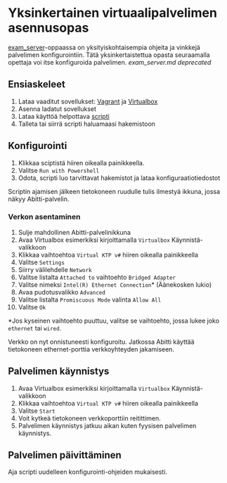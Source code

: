 # Yksinkertainen virtuaalipalvelimen asennusopas
[exam_server](https://github.com/xrtli/abitti-guide-virtualbox/blob/master/exam_server.md)-oppaassa on yksityiskohtaisempia ohjeita ja vinkkejä palvelimen konfigurointiin. Tätä yksinkertaistettua opasta seuraamalla opettaja voi itse konfiguroida palvelimen. *exam_server.md deprecated*

## Ensiaskeleet
1. Lataa vaaditut sovellukset: [Vagrant](https://www.vagrantup.com/downloads.html) ja [Virtualbox](https://www.virtualbox.org/wiki/Downloads)
2. Asenna ladatut sovellukset
3. Lataa käyttöä helpottava [scripti](https://github.com/xrtli/abitti-guide-virtualbox/releases/download/0.2.0/virtual_abitti.ps1)
4. Talleta tai siirrä scripti haluamaasi hakemistoon

## Konfigurointi
1. Klikkaa sciptistä hiiren oikealla painikkeella.
2. Valitse `Run with Powershell`
3. Odota, scripti luo tarvittavat hakemistot ja lataa konfiguraatiotiedostot

Scriptin ajamisen jälkeen tietokoneen ruudulle tulis ilmestyä ikkuna, jossa näkyy Abitti-palvelin.

### Verkon asentaminen
1. Sulje mahdollinen Abitti-palvelinikkuna
2. Avaa Virtualbox esimerkiksi kirjoittamalla `Virtualbox` Käynnistä-valikkoon
3. Klikkaa vaihtoehtoa `Virtual KTP v#` hiiren oikealla painikkeella
4. Valitse `Settings`
5. Siirry välilehdelle `Network`
6. Valitse listalta `Attached to` vaihtoehto `Bridged Adapter`
7. Valitse nimeksi `Intel(R) Ethernet Connection`* (Äänekosken lukio)
8. Avaa pudotusvalikko `Advanced`
9. Valitse listalta `Promiscuous Mode` valinta `Allow All`
10. Valitse `Ok`

*Jos kyseinen vaihtoehto puuttuu, valitse se vaihtoehto, jossa lukee joko `ethernet` tai `wired`.

Verkko on nyt onnistuneesti konfiguroitu. Jatkossa Abitti käyttää tietokoneen ethernet-porttia verkkoyhteyden jakamiseen.

## Palvelimen käynnistys
1. Avaa Virtualbox esimerkiksi kirjoittamalla `Virtualbox` Käynnistä-valikkoon
2. Klikkaa vaihtoehtoa `Virtual KTP v#` hiiren oikealla painikkeella
3. Valitse `Start`
4. Voit kytkeä tietokoneen verkkoporttiin reitittimen.
5. Palvelimen käynnistys jatkuu aikan kuten fyysisen palvelimen käynnistys.

## Palvelimen päivittäminen
Aja scripti uudelleen konfigurointi-ohjeiden mukaisesti.
